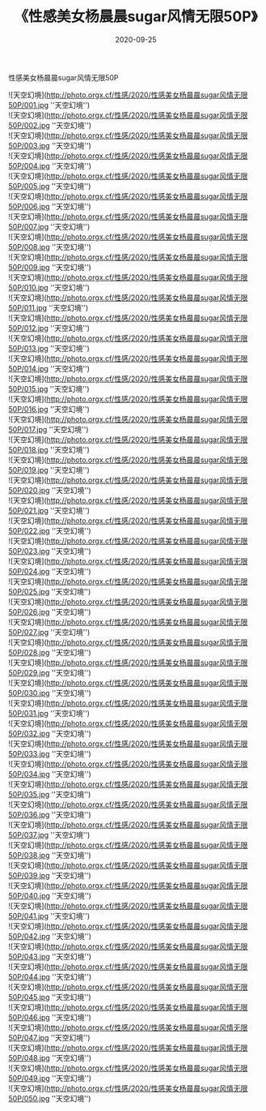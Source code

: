 ﻿---
layout: post
title:  《性感美女杨晨晨sugar风情无限50P》
date:   2020-09-25
img: http://photo.orgx.cf/性感/2020/性感美女杨晨晨sugar风情无限50P/000.jpg
categories: [美女, 性感, 泳衣]
---

性感美女杨晨晨sugar风情无限50P



![天空幻境](http://photo.orgx.cf/性感/2020/性感美女杨晨晨sugar风情无限50P/001.jpg ''天空幻境'') <br>
![天空幻境](http://photo.orgx.cf/性感/2020/性感美女杨晨晨sugar风情无限50P/002.jpg ''天空幻境'') <br>
![天空幻境](http://photo.orgx.cf/性感/2020/性感美女杨晨晨sugar风情无限50P/003.jpg ''天空幻境'') <br>
![天空幻境](http://photo.orgx.cf/性感/2020/性感美女杨晨晨sugar风情无限50P/004.jpg ''天空幻境'') <br>
![天空幻境](http://photo.orgx.cf/性感/2020/性感美女杨晨晨sugar风情无限50P/005.jpg ''天空幻境'') <br>
![天空幻境](http://photo.orgx.cf/性感/2020/性感美女杨晨晨sugar风情无限50P/006.jpg ''天空幻境'') <br>
![天空幻境](http://photo.orgx.cf/性感/2020/性感美女杨晨晨sugar风情无限50P/007.jpg ''天空幻境'') <br>
![天空幻境](http://photo.orgx.cf/性感/2020/性感美女杨晨晨sugar风情无限50P/008.jpg ''天空幻境'') <br>
![天空幻境](http://photo.orgx.cf/性感/2020/性感美女杨晨晨sugar风情无限50P/009.jpg ''天空幻境'') <br>
![天空幻境](http://photo.orgx.cf/性感/2020/性感美女杨晨晨sugar风情无限50P/010.jpg ''天空幻境'') <br>
![天空幻境](http://photo.orgx.cf/性感/2020/性感美女杨晨晨sugar风情无限50P/011.jpg ''天空幻境'') <br>
![天空幻境](http://photo.orgx.cf/性感/2020/性感美女杨晨晨sugar风情无限50P/012.jpg ''天空幻境'') <br>
![天空幻境](http://photo.orgx.cf/性感/2020/性感美女杨晨晨sugar风情无限50P/013.jpg ''天空幻境'') <br>
![天空幻境](http://photo.orgx.cf/性感/2020/性感美女杨晨晨sugar风情无限50P/014.jpg ''天空幻境'') <br>
![天空幻境](http://photo.orgx.cf/性感/2020/性感美女杨晨晨sugar风情无限50P/015.jpg ''天空幻境'') <br>
![天空幻境](http://photo.orgx.cf/性感/2020/性感美女杨晨晨sugar风情无限50P/016.jpg ''天空幻境'') <br>
![天空幻境](http://photo.orgx.cf/性感/2020/性感美女杨晨晨sugar风情无限50P/017.jpg ''天空幻境'') <br>
![天空幻境](http://photo.orgx.cf/性感/2020/性感美女杨晨晨sugar风情无限50P/018.jpg ''天空幻境'') <br>
![天空幻境](http://photo.orgx.cf/性感/2020/性感美女杨晨晨sugar风情无限50P/019.jpg ''天空幻境'') <br>
![天空幻境](http://photo.orgx.cf/性感/2020/性感美女杨晨晨sugar风情无限50P/020.jpg ''天空幻境'') <br>
![天空幻境](http://photo.orgx.cf/性感/2020/性感美女杨晨晨sugar风情无限50P/021.jpg ''天空幻境'') <br>
![天空幻境](http://photo.orgx.cf/性感/2020/性感美女杨晨晨sugar风情无限50P/022.jpg ''天空幻境'') <br>
![天空幻境](http://photo.orgx.cf/性感/2020/性感美女杨晨晨sugar风情无限50P/023.jpg ''天空幻境'') <br>
![天空幻境](http://photo.orgx.cf/性感/2020/性感美女杨晨晨sugar风情无限50P/024.jpg ''天空幻境'') <br>
![天空幻境](http://photo.orgx.cf/性感/2020/性感美女杨晨晨sugar风情无限50P/025.jpg ''天空幻境'') <br>
![天空幻境](http://photo.orgx.cf/性感/2020/性感美女杨晨晨sugar风情无限50P/026.jpg ''天空幻境'') <br>
![天空幻境](http://photo.orgx.cf/性感/2020/性感美女杨晨晨sugar风情无限50P/027.jpg ''天空幻境'') <br>
![天空幻境](http://photo.orgx.cf/性感/2020/性感美女杨晨晨sugar风情无限50P/028.jpg ''天空幻境'') <br>
![天空幻境](http://photo.orgx.cf/性感/2020/性感美女杨晨晨sugar风情无限50P/029.jpg ''天空幻境'') <br>
![天空幻境](http://photo.orgx.cf/性感/2020/性感美女杨晨晨sugar风情无限50P/030.jpg ''天空幻境'') <br>
![天空幻境](http://photo.orgx.cf/性感/2020/性感美女杨晨晨sugar风情无限50P/031.jpg ''天空幻境'') <br>
![天空幻境](http://photo.orgx.cf/性感/2020/性感美女杨晨晨sugar风情无限50P/032.jpg ''天空幻境'') <br>
![天空幻境](http://photo.orgx.cf/性感/2020/性感美女杨晨晨sugar风情无限50P/033.jpg ''天空幻境'') <br>
![天空幻境](http://photo.orgx.cf/性感/2020/性感美女杨晨晨sugar风情无限50P/034.jpg ''天空幻境'') <br>
![天空幻境](http://photo.orgx.cf/性感/2020/性感美女杨晨晨sugar风情无限50P/035.jpg ''天空幻境'') <br>
![天空幻境](http://photo.orgx.cf/性感/2020/性感美女杨晨晨sugar风情无限50P/036.jpg ''天空幻境'') <br>
![天空幻境](http://photo.orgx.cf/性感/2020/性感美女杨晨晨sugar风情无限50P/037.jpg ''天空幻境'') <br>
![天空幻境](http://photo.orgx.cf/性感/2020/性感美女杨晨晨sugar风情无限50P/038.jpg ''天空幻境'') <br>
![天空幻境](http://photo.orgx.cf/性感/2020/性感美女杨晨晨sugar风情无限50P/039.jpg ''天空幻境'') <br>
![天空幻境](http://photo.orgx.cf/性感/2020/性感美女杨晨晨sugar风情无限50P/040.jpg ''天空幻境'') <br>
![天空幻境](http://photo.orgx.cf/性感/2020/性感美女杨晨晨sugar风情无限50P/041.jpg ''天空幻境'') <br>
![天空幻境](http://photo.orgx.cf/性感/2020/性感美女杨晨晨sugar风情无限50P/042.jpg ''天空幻境'') <br>
![天空幻境](http://photo.orgx.cf/性感/2020/性感美女杨晨晨sugar风情无限50P/043.jpg ''天空幻境'') <br>
![天空幻境](http://photo.orgx.cf/性感/2020/性感美女杨晨晨sugar风情无限50P/044.jpg ''天空幻境'') <br>
![天空幻境](http://photo.orgx.cf/性感/2020/性感美女杨晨晨sugar风情无限50P/045.jpg ''天空幻境'') <br>
![天空幻境](http://photo.orgx.cf/性感/2020/性感美女杨晨晨sugar风情无限50P/046.jpg ''天空幻境'') <br>
![天空幻境](http://photo.orgx.cf/性感/2020/性感美女杨晨晨sugar风情无限50P/047.jpg ''天空幻境'') <br>
![天空幻境](http://photo.orgx.cf/性感/2020/性感美女杨晨晨sugar风情无限50P/048.jpg ''天空幻境'') <br>
![天空幻境](http://photo.orgx.cf/性感/2020/性感美女杨晨晨sugar风情无限50P/049.jpg ''天空幻境'') <br>
![天空幻境](http://photo.orgx.cf/性感/2020/性感美女杨晨晨sugar风情无限50P/050.jpg ''天空幻境'') <br>